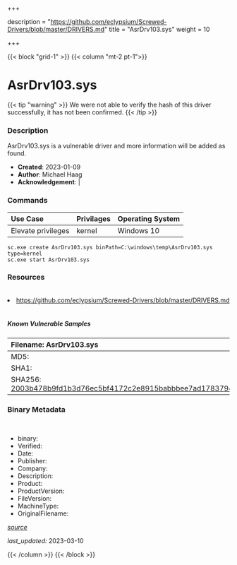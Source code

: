 +++

description = "https://github.com/eclypsium/Screwed-Drivers/blob/master/DRIVERS.md"
title = "AsrDrv103.sys"
weight = 10

+++


{{< block "grid-1" >}}
{{< column "mt-2 pt-1">}}




# AsrDrv103.sys 


{{< tip "warning" >}}
We were not able to verify the hash of this driver successfully, it has not been confirmed.
{{< /tip >}}




### Description


AsrDrv103.sys is a vulnerable driver and more information will be added as found.


- **Created**: 2023-01-09
- **Author**: Michael Haag
- **Acknowledgement**:  | [](https://twitter.com/)

### Commands

| Use Case | Privilages | Operating System | 
|:---- | ---- | ---- |
| Elevate privileges | kernel | Windows 10 |

```
sc.exe create AsrDrv103.sys binPath=C:\windows\temp\AsrDrv103.sys type=kernel
sc.exe start AsrDrv103.sys
```

### Resources
<br>


<li><a href=" https://github.com/eclypsium/Screwed-Drivers/blob/master/DRIVERS.md"> https://github.com/eclypsium/Screwed-Drivers/blob/master/DRIVERS.md</a></li>


<br>


##### Known Vulnerable Samples

| Filename: AsrDrv103.sys |
|:---- |
|MD5: <a href="https://www.virustotal.com/gui/file/{&#39;Filename&#39;: &#39;AsrDrv103.sys&#39;, &#39;MD5&#39;: &#39;&#39;, &#39;SHA1&#39;: &#39;&#39;, &#39;SHA256&#39;: &#39;2003b478b9fd1b3d76ec5bf4172c2e8915babbbee7ad1783794acbf8d4c2519d&#39;}"></a>|
|SHA1: <a href="https://www.virustotal.com/gui/file/{&#39;Filename&#39;: &#39;AsrDrv103.sys&#39;, &#39;MD5&#39;: &#39;&#39;, &#39;SHA1&#39;: &#39;&#39;, &#39;SHA256&#39;: &#39;2003b478b9fd1b3d76ec5bf4172c2e8915babbbee7ad1783794acbf8d4c2519d&#39;}"></a>|
|SHA256: <a href="https://www.virustotal.com/gui/file/{&#39;Filename&#39;: &#39;AsrDrv103.sys&#39;, &#39;MD5&#39;: &#39;&#39;, &#39;SHA1&#39;: &#39;&#39;, &#39;SHA256&#39;: &#39;2003b478b9fd1b3d76ec5bf4172c2e8915babbbee7ad1783794acbf8d4c2519d&#39;}">2003b478b9fd1b3d76ec5bf4172c2e8915babbbee7ad1783794acbf8d4c2519d</a>|




### Binary Metadata
<br>

- binary: 
- Verified: 
- Date: 
- Publisher: 
- Company: 
- Description: 
- Product: 
- ProductVersion: 
- FileVersion: 
- MachineType: 
- OriginalFilename: 

[*source*](https://github.com/magicsword-io/LOLDrivers/tree/main/yaml/asrdrv103.sys.yml)

*last_updated:* 2023-03-10


{{< /column >}}
{{< /block >}}
